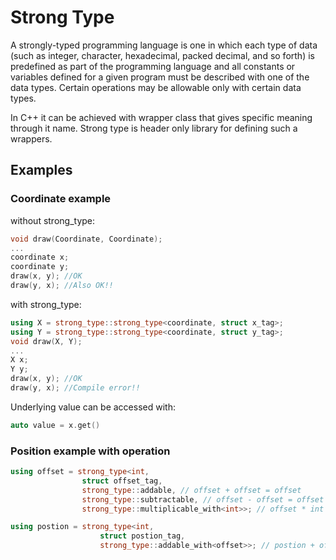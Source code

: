 # Strong Type
A strongly-typed programming language is one in which each type of data (such as integer, character, hexadecimal, packed decimal, and so forth) is predefined as part of the programming language and all constants or variables defined for a given program must be described with one of the data types. Certain operations may be allowable only with certain data types.

In C++ it can be achieved with wrapper class that gives specific meaning through it name. Strong type is header only library for defining such a wrappers. 

## Examples

### Coordinate example
without strong_type:

```c++
void draw(Coordinate, Coordinate);
...
coordinate x;
coordinate y;
draw(x, y); //OK
draw(y, x); //Also OK!!
```
with strong_type:

```c++
using X = strong_type::strong_type<coordinate, struct x_tag>;
using Y = strong_type::strong_type<coordinate, struct y_tag>;
void draw(X, Y);
...
X x;
Y y;
draw(x, y); //OK
draw(y, x); //Compile error!!
```

Underlying value can be accessed with:
```c++
auto value = x.get()
```
### Position example with operation

```c++
using offset = strong_type<int, 
                struct offset_tag,
                strong_type::addable, // offset + offset = offset
                strong_type::subtractable, // offset - offset = offset
                strong_type::multiplicable_with<int>>; // offset * int = offset

using postion = strong_type<int,
                    struct postion_tag,
                    strong_type::addable_with<offset>>; // postion + offset = postion
```

